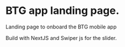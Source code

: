# BTG app landing page.

Landing page to onboard the BTG mobile app

Build with NextJS and Swiper js for the slider.
